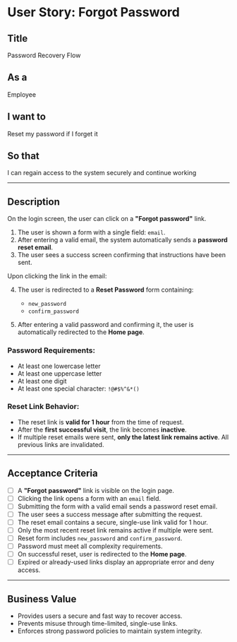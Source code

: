 # User Story: Forgot Password

## Title
Password Recovery Flow

## As a
Employee

## I want to
Reset my password if I forget it

## So that
I can regain access to the system securely and continue working

---

## Description

On the login screen, the user can click on a **"Forgot password"** link.

1. The user is shown a form with a single field: `email`.
2. After entering a valid email, the system automatically sends a **password reset email**.
3. The user sees a success screen confirming that instructions have been sent.

Upon clicking the link in the email:

4. The user is redirected to a **Reset Password** form containing:
   - `new_password`
   - `confirm_password`

5. After entering a valid password and confirming it, the user is automatically redirected to the **Home page**.

### Password Requirements:
- At least one lowercase letter
- At least one uppercase letter
- At least one digit
- At least one special character: `!@#$%^&*()`

### Reset Link Behavior:
- The reset link is **valid for 1 hour** from the time of request.
- After the **first successful visit**, the link becomes **inactive**.
- If multiple reset emails were sent, **only the latest link remains active**. All previous links are invalidated.

---

## Acceptance Criteria

- [ ] A **"Forgot password"** link is visible on the login page.
- [ ] Clicking the link opens a form with an `email` field.
- [ ] Submitting the form with a valid email sends a password reset email.
- [ ] The user sees a success message after submitting the request.
- [ ] The reset email contains a secure, single-use link valid for 1 hour.
- [ ] Only the most recent reset link remains active if multiple were sent.
- [ ] Reset form includes `new_password` and `confirm_password`.
- [ ] Password must meet all complexity requirements.
- [ ] On successful reset, user is redirected to the **Home page**.
- [ ] Expired or already-used links display an appropriate error and deny access.

---

## Business Value

- Provides users a secure and fast way to recover access.
- Prevents misuse through time-limited, single-use links.
- Enforces strong password policies to maintain system integrity.
